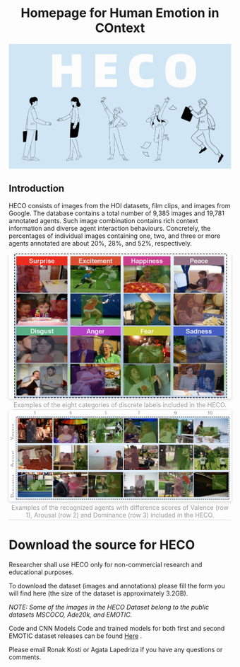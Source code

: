 # <center>Homepage for Human Emotion in COntext</center>

![图片](images/heco.png)
## Introduction
HECO consists of images from the HOI datasets, film clips, and images from Google. The database contains a total number of 9,385 images and 19,781 annotated agents. Such image combination contains rich context information and diverse agent interaction behaviours. Concretely, the percentages of individual images containing one, two, and three or more agents annotated are about 20%, 28%, and 52%, respectively. 


<center>
<img style="width: 缩放比例; border-radius: 0.3125em;
box-shadow: 0 2px 4px 0 rgba(34,36,38,.12),0 2px 10px 0 rgba(34,36,38,.08);" 
src="images/discret.png">
<br>
<div style="color:orange; border-bottom: 1px solid #d9d9d9;
display: inline-block; color: #999; padding: 2px;">Examples of the eight categories of discrete labels included in the HECO.</div>
</center>

<center>
<img style="width: 缩放比例; border-radius: 0.3125em;
box-shadow: 0 2px 4px 0 rgba(34,36,38,.12),0 2px 10px 0 rgba(34,36,38,.08);" 
src="images/contin.png">
<br>
<div style="color:orange; border-bottom: 1px solid #d9d9d9;
display: inline-block; color: #999; padding: 2px;">Examples of the recognized agents with difference scores of Valence (row 1), Arousal (row 2) and Dominance (row 3) included in the HECO.</div>
</center>

# Download the source for HECO 
Researcher shall use  HECO  only for non-commercial research and educational purposes.

To download the dataset (images and annotations) please fill the form you will find here (the size of the dataset is approximately 3.2GB).


*NOTE: Some of the images in the HECO Dataset belong to the public datasets MSCOCO, Ade20k, and EMOTIC.*

Code and CNN Models
Code and trained models for both first and second EMOTIC dataset releases can be found [Here](http://www.baidu.com) .


Please email Ronak Kosti or Agata Lapedriza if you have any questions or comments.
